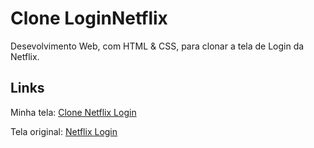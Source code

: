 # Clone LoginNetflix
Desevolvimento Web, com HTML &amp; CSS, para clonar a tela de Login da Netflix.
## Links
Minha tela:
[Clone Netflix Login](https://maxleco.github.io/CloneLoginNetflix/)
  
Tela original:
[Netflix Login](https://www.netflix.com/br/login)
